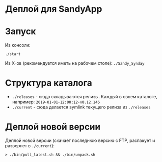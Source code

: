 # Деплой для SandyApp

# Запуск

Из консоли:

`./start`

Из X-ов (рекомендуется иметь на рабочем столе): `./Sandy_Synday`

# Структура каталога

* `./releases` - сюда складываются релизы. Каждый в своем каталоге, например: `2019-01-01-12:00:12-v0.12.146`
* `./current` - сюда делается symlink текущего релиза из `./releases`

# Деплой новой версии

Деплой новой версии (скачает последнюю версию с FTP, распакует и развернет в `./current`):

```
> ./bin/pull_latest.sh && ./bin/unpack.sh 
```
